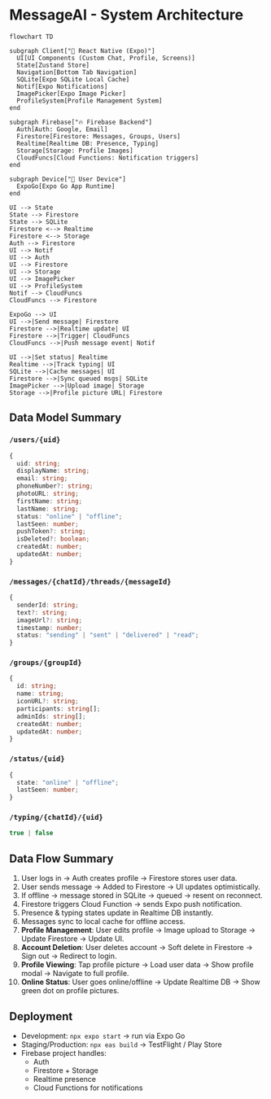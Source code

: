 # MessageAI - System Architecture

```mermaid
flowchart TD

subgraph Client["📱 React Native (Expo)"]
  UI[UI Components (Custom Chat, Profile, Screens)]
  State[Zustand Store]
  Navigation[Bottom Tab Navigation]
  SQLite[Expo SQLite Local Cache]
  Notif[Expo Notifications]
  ImagePicker[Expo Image Picker]
  ProfileSystem[Profile Management System]
end

subgraph Firebase["🔥 Firebase Backend"]
  Auth[Auth: Google, Email]
  Firestore[Firestore: Messages, Groups, Users]
  Realtime[Realtime DB: Presence, Typing]
  Storage[Storage: Profile Images]
  CloudFuncs[Cloud Functions: Notification triggers]
end

subgraph Device["📲 User Device"]
  ExpoGo[Expo Go App Runtime]
end

UI --> State
State --> Firestore
State --> SQLite
Firestore <--> Realtime
Firestore <--> Storage
Auth --> Firestore
UI --> Notif
UI --> Auth
UI --> Firestore
UI --> Storage
UI --> ImagePicker
UI --> ProfileSystem
Notif --> CloudFuncs
CloudFuncs --> Firestore

ExpoGo --> UI
UI -->|Send message| Firestore
Firestore -->|Realtime update| UI
Firestore -->|Trigger| CloudFuncs
CloudFuncs -->|Push message event| Notif

UI -->|Set status| Realtime
Realtime -->|Track typing| UI
SQLite -->|Cache messages| UI
Firestore -->|Sync queued msgs| SQLite
ImagePicker -->|Upload image| Storage
Storage -->|Profile picture URL| Firestore
```

## Data Model Summary

### `/users/{uid}`
```ts
{
  uid: string;
  displayName: string;
  email: string;
  phoneNumber?: string;
  photoURL: string;
  firstName: string;
  lastName: string;
  status: "online" | "offline";
  lastSeen: number;
  pushToken?: string;
  isDeleted?: boolean;
  createdAt: number;
  updatedAt: number;
}
```

### `/messages/{chatId}/threads/{messageId}`
```ts
{
  senderId: string;
  text?: string;
  imageUrl?: string;
  timestamp: number;
  status: "sending" | "sent" | "delivered" | "read";
}
```

### `/groups/{groupId}`
```ts
{
  id: string;
  name: string;
  iconURL?: string;
  participants: string[];
  adminIds: string[];
  createdAt: number;
  updatedAt: number;
}
```

### `/status/{uid}`
```ts
{
  state: "online" | "offline";
  lastSeen: number;
}
```

### `/typing/{chatId}/{uid}`
```ts
true | false
```

## Data Flow Summary
1. User logs in → Auth creates profile → Firestore stores user data.  
2. User sends message → Added to Firestore → UI updates optimistically.  
3. If offline → message stored in SQLite → queued → resent on reconnect.  
4. Firestore triggers Cloud Function → sends Expo push notification.  
5. Presence & typing states update in Realtime DB instantly.  
6. Messages sync to local cache for offline access.
7. **Profile Management**: User edits profile → Image upload to Storage → Update Firestore → Update UI.
8. **Account Deletion**: User deletes account → Soft delete in Firestore → Sign out → Redirect to login.
9. **Profile Viewing**: Tap profile picture → Load user data → Show profile modal → Navigate to full profile.
10. **Online Status**: User goes online/offline → Update Realtime DB → Show green dot on profile pictures.

## Deployment
- Development: `npx expo start` → run via Expo Go  
- Staging/Production: `npx eas build` → TestFlight / Play Store  
- Firebase project handles:
  - Auth  
  - Firestore + Storage  
  - Realtime presence  
  - Cloud Functions for notifications

